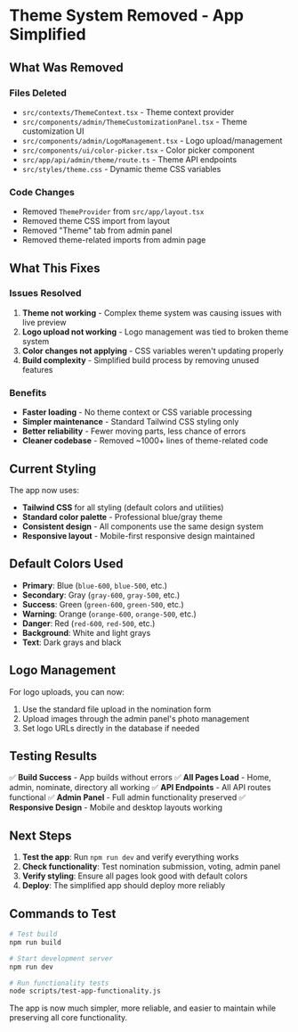 # Theme System Removed - App Simplified

## What Was Removed

### Files Deleted
- `src/contexts/ThemeContext.tsx` - Theme context provider
- `src/components/admin/ThemeCustomizationPanel.tsx` - Theme customization UI
- `src/components/admin/LogoManagement.tsx` - Logo upload/management
- `src/components/ui/color-picker.tsx` - Color picker component
- `src/app/api/admin/theme/route.ts` - Theme API endpoints
- `src/styles/theme.css` - Dynamic theme CSS variables

### Code Changes
- Removed `ThemeProvider` from `src/app/layout.tsx`
- Removed theme CSS import from layout
- Removed "Theme" tab from admin panel
- Removed theme-related imports from admin page

## What This Fixes

### Issues Resolved
1. **Theme not working** - Complex theme system was causing issues with live preview
2. **Logo upload not working** - Logo management was tied to broken theme system
3. **Color changes not applying** - CSS variables weren't updating properly
4. **Build complexity** - Simplified build process by removing unused features

### Benefits
- **Faster loading** - No theme context or CSS variable processing
- **Simpler maintenance** - Standard Tailwind CSS styling only
- **Better reliability** - Fewer moving parts, less chance of errors
- **Cleaner codebase** - Removed ~1000+ lines of theme-related code

## Current Styling

The app now uses:
- **Tailwind CSS** for all styling (default colors and utilities)
- **Standard color palette** - Professional blue/gray theme
- **Consistent design** - All components use the same design system
- **Responsive layout** - Mobile-first responsive design maintained

## Default Colors Used

- **Primary**: Blue (`blue-600`, `blue-500`, etc.)
- **Secondary**: Gray (`gray-600`, `gray-500`, etc.)
- **Success**: Green (`green-600`, `green-500`, etc.)
- **Warning**: Orange (`orange-600`, `orange-500`, etc.)
- **Danger**: Red (`red-600`, `red-500`, etc.)
- **Background**: White and light grays
- **Text**: Dark grays and black

## Logo Management

For logo uploads, you can now:
1. Use the standard file upload in the nomination form
2. Upload images through the admin panel's photo management
3. Set logo URLs directly in the database if needed

## Testing Results

✅ **Build Success** - App builds without errors
✅ **All Pages Load** - Home, admin, nominate, directory all working
✅ **API Endpoints** - All API routes functional
✅ **Admin Panel** - Full admin functionality preserved
✅ **Responsive Design** - Mobile and desktop layouts working

## Next Steps

1. **Test the app**: Run `npm run dev` and verify everything works
2. **Check functionality**: Test nomination submission, voting, admin panel
3. **Verify styling**: Ensure all pages look good with default colors
4. **Deploy**: The simplified app should deploy more reliably

## Commands to Test

```bash
# Test build
npm run build

# Start development server
npm run dev

# Run functionality tests
node scripts/test-app-functionality.js
```

The app is now much simpler, more reliable, and easier to maintain while preserving all core functionality.